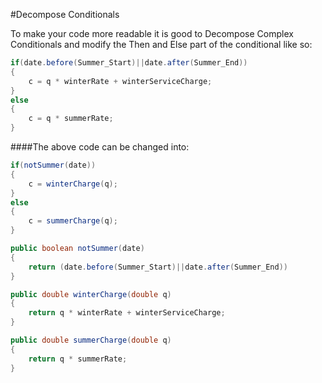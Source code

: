 #Decompose Conditionals

To make your code more readable it is good to Decompose Complex Conditionals and modify the Then and Else part of the conditional like so:

```java
if(date.before(Summer_Start)||date.after(Summer_End))
{
    c = q * winterRate + winterServiceCharge;
}
else
{
    c = q * summerRate;
}
```

####The above code can be changed into:

```java
if(notSummer(date))
{
    c = winterCharge(q);
}
else
{
    c = summerCharge(q);
}

public boolean notSummer(date)
{
    return (date.before(Summer_Start)||date.after(Summer_End))
}

public double winterCharge(double q)
{
    return q * winterRate + winterServiceCharge;
}

public double summerCharge(double q)
{
    return q * summerRate;
}
```
